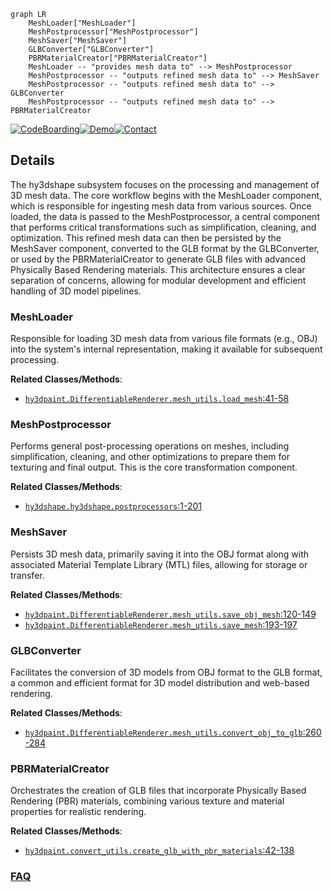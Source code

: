 ```mermaid
graph LR
    MeshLoader["MeshLoader"]
    MeshPostprocessor["MeshPostprocessor"]
    MeshSaver["MeshSaver"]
    GLBConverter["GLBConverter"]
    PBRMaterialCreator["PBRMaterialCreator"]
    MeshLoader -- "provides mesh data to" --> MeshPostprocessor
    MeshPostprocessor -- "outputs refined mesh data to" --> MeshSaver
    MeshPostprocessor -- "outputs refined mesh data to" --> GLBConverter
    MeshPostprocessor -- "outputs refined mesh data to" --> PBRMaterialCreator
```

[![CodeBoarding](https://img.shields.io/badge/Generated%20by-CodeBoarding-9cf?style=flat-square)](https://github.com/CodeBoarding/GeneratedOnBoardings)[![Demo](https://img.shields.io/badge/Try%20our-Demo-blue?style=flat-square)](https://www.codeboarding.org/demo)[![Contact](https://img.shields.io/badge/Contact%20us%20-%20contact@codeboarding.org-lightgrey?style=flat-square)](mailto:contact@codeboarding.org)

## Details

The hy3dshape subsystem focuses on the processing and management of 3D mesh data. The core workflow begins with the MeshLoader component, which is responsible for ingesting mesh data from various sources. Once loaded, the data is passed to the MeshPostprocessor, a central component that performs critical transformations such as simplification, cleaning, and optimization. This refined mesh data can then be persisted by the MeshSaver component, converted to the GLB format by the GLBConverter, or used by the PBRMaterialCreator to generate GLB files with advanced Physically Based Rendering materials. This architecture ensures a clear separation of concerns, allowing for modular development and efficient handling of 3D model pipelines.

### MeshLoader
Responsible for loading 3D mesh data from various file formats (e.g., OBJ) into the system's internal representation, making it available for subsequent processing.


**Related Classes/Methods**:

- <a href="https://github.com/Tencent-Hunyuan/Hunyuan3D-2.1/blob/main/hy3dpaint/DifferentiableRenderer/mesh_utils.py#L41-L58" target="_blank" rel="noopener noreferrer">`hy3dpaint.DifferentiableRenderer.mesh_utils.load_mesh`:41-58</a>


### MeshPostprocessor
Performs general post-processing operations on meshes, including simplification, cleaning, and other optimizations to prepare them for texturing and final output. This is the core transformation component.


**Related Classes/Methods**:

- <a href="https://github.com/Tencent-Hunyuan/Hunyuan3D-2.1/blob/main/hy3dshape/hy3dshape/postprocessors.py#L1-L201" target="_blank" rel="noopener noreferrer">`hy3dshape.hy3dshape.postprocessors`:1-201</a>


### MeshSaver
Persists 3D mesh data, primarily saving it into the OBJ format along with associated Material Template Library (MTL) files, allowing for storage or transfer.


**Related Classes/Methods**:

- <a href="https://github.com/Tencent-Hunyuan/Hunyuan3D-2.1/blob/main/hy3dpaint/DifferentiableRenderer/mesh_utils.py#L120-L149" target="_blank" rel="noopener noreferrer">`hy3dpaint.DifferentiableRenderer.mesh_utils.save_obj_mesh`:120-149</a>
- <a href="https://github.com/Tencent-Hunyuan/Hunyuan3D-2.1/blob/main/hy3dpaint/DifferentiableRenderer/mesh_utils.py#L193-L197" target="_blank" rel="noopener noreferrer">`hy3dpaint.DifferentiableRenderer.mesh_utils.save_mesh`:193-197</a>


### GLBConverter
Facilitates the conversion of 3D models from OBJ format to the GLB format, a common and efficient format for 3D model distribution and web-based rendering.


**Related Classes/Methods**:

- <a href="https://github.com/Tencent-Hunyuan/Hunyuan3D-2.1/blob/main/hy3dpaint/DifferentiableRenderer/mesh_utils.py#L260-L284" target="_blank" rel="noopener noreferrer">`hy3dpaint.DifferentiableRenderer.mesh_utils.convert_obj_to_glb`:260-284</a>


### PBRMaterialCreator
Orchestrates the creation of GLB files that incorporate Physically Based Rendering (PBR) materials, combining various texture and material properties for realistic rendering.


**Related Classes/Methods**:

- <a href="https://github.com/Tencent-Hunyuan/Hunyuan3D-2.1/blob/main/hy3dpaint/convert_utils.py#L42-L138" target="_blank" rel="noopener noreferrer">`hy3dpaint.convert_utils.create_glb_with_pbr_materials`:42-138</a>




### [FAQ](https://github.com/CodeBoarding/GeneratedOnBoardings/tree/main?tab=readme-ov-file#faq)